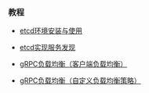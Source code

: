 ### 教程

* [etcd环境安装与使用](https://bingjian-zhu.github.io/2020/05/09/etcd%E7%8E%AF%E5%A2%83%E5%AE%89%E8%A3%85%E4%B8%8E%E4%BD%BF%E7%94%A8/)

* [etcd实现服务发现](https://bingjian-zhu.github.io/2020/05/14/etcd%E5%AE%9E%E7%8E%B0%E6%9C%8D%E5%8A%A1%E5%8F%91%E7%8E%B0/)

* [gRPC负载均衡（客户端负载均衡）](https://bingjian-zhu.github.io/2020/05/18/gRPC%E8%B4%9F%E8%BD%BD%E5%9D%87%E8%A1%A1%EF%BC%88%E5%AE%A2%E6%88%B7%E7%AB%AF%E8%B4%9F%E8%BD%BD%E5%9D%87%E8%A1%A1%EF%BC%89/)

* [gRPC负载均衡（自定义负载均衡策略）](https://bingjian-zhu.github.io/2020/05/20/gRPC%E8%B4%9F%E8%BD%BD%E5%9D%87%E8%A1%A1%EF%BC%88%E8%87%AA%E5%AE%9A%E4%B9%89%E8%B4%9F%E8%BD%BD%E5%9D%87%E8%A1%A1%E7%AD%96%E7%95%A5%EF%BC%89/)